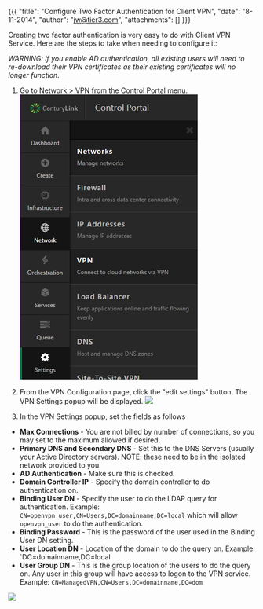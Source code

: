 {{{
  "title": "Configure Two Factor Authentication for Client VPN",
  "date": "8-11-2014",
  "author": "jw@tier3.com",
  "attachments": []
}}}

Creating two factor authentication is very easy to do with Client VPN Service. Here are the steps to take when needing to configure it:

_WARNING: if you enable AD authentication, all existing users will need to re-download their VPN certificates as their existing certificates will no longer function._

1. Go to Network > VPN from the Control Portal menu.
  ![](../images/VPN.PNG)

2. From the VPN Configuration page, click the "edit settings" button. The VPN Settings popup will be displayed.
  ![](https://t3n.zendesk.com/attachments/token/cbwjrkakv5cekwj/?name=Screen_Shot_2012-02-01_at_1.18.28_PM.png)

3. In the VPN Settings popup, set the fields as follows

  - **Max Connections** - You are not billed by number of connections, so you may set to the maximum allowed if desired.
  - **Primary DNS and Secondary DNS** - Set this to the DNS Servers (usually your Active Directory servers). NOTE: these need to be in the isolated network provided to you.
  - **AD Authentication** - Make sure this is checked.
  - **Domain Controller IP** - Specify the domain controller to do authentication on.
  - **Binding User DN** - Specify the user to do the LDAP query for authentication. Example: `CN=openvpn_user,CN=Users,DC=domainname,DC=local` which will allow  `openvpn_user` to do the authentication.
  - **Binding Password** - This is the password of the user used in the Binding User DN setting.
  - **User Location DN** - Location of the domain to do the query on. Example: `DC=domainname,DC=local
  - **User Group DN** - This is the group location of the users to do the query on. Any user in this group will have access to logon to the VPN service. Example: `CN=ManagedVPN,CN=Users,DC=domainname,DC=dom`

  ![](https://t3n.zendesk.com/attachments/token/8vmptjc3or8v3p8/?name=Screen_Shot_2012-02-01_at_3.48.39_PM.png)
